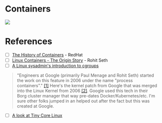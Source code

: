 # Containers

<img src="images/Containers-History.png" width="" height="" ></img>


# References

- [ ] [The History of Containers](https://www.redhat.com/en/blog/history-containers) - RedHat
- [ ] [Linux Containers - The Origin Story](https://www.autopilot.fyi/design) - Rohit Seth
- [ ] [A Linux sysadmin's introduction to cgroups](https://news.ycombinator.com/item?id=25010087)

> "Engineers at Google (primarily Paul Menage and Rohit Seth) started the work on this feature in 2006 under the name "process containers"." [[1]](https://en.wikipedia.org/wiki/Cgroups) Here's the kernel patch from Google that was merged into the Linux Kernel from 2006 [[2]](https://lwn.net/Articles/199643). Google used this tech in their Borg cluster manager that way pre-dates Docker/Kubernetes/etc. I'm sure other folks jumped in an helped out after the fact but this was created at Google.





- [ ] [A look at Tiny Core Linux](http://tinycorelinux.net/corebook.pdf)
